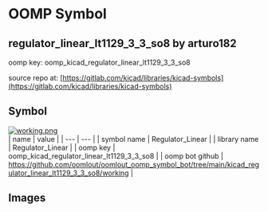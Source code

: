 # OOMP Symbol  
## regulator_linear_lt1129_3_3_so8  by arturo182  
  
oomp key: oomp_kicad_regulator_linear_lt1129_3_3_so8  
  
source repo at: [https://gitlab.com/kicad/libraries/kicad-symbols](https://gitlab.com/kicad/libraries/kicad-symbols)  
## Symbol  
  
[![working.png](working_600.png)](working.png)  
| name | value | 
| --- | --- | 
| symbol name | Regulator_Linear | 
| library name | Regulator_Linear | 
| oomp key | oomp_kicad_regulator_linear_lt1129_3_3_so8 | 
| oomp bot github | https://github.com/oomlout/oomlout_oomp_symbol_bot/tree/main/kicad_regulator_linear_lt1129_3_3_so8/working | 
## Images  
